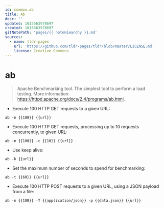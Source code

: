 ```yaml
---
id: common.ab
title: Ab
desc: ''
updated: 1615663978697
created: 1615663978697
gitNotePath: 'pages/{{ noteHiearchy }}.md'
sources:
  - name: tldr-pages
    url: 'https://github.com/tldr-pages/tldr/blob/master/LICENSE.md'
    license: Creative Commons
---
```

# ab

> Apache Benchmarking tool. The simplest tool to perform a load testing.
> More information: <https://httpd.apache.org/docs/2.4/programs/ab.html>.

- Execute 100 HTTP GET requests to a given URL:

`ab -n {{100}} {{url}}`

- Execute 100 HTTP GET requests, processing up to 10 requests concurrently, to given URL:

`ab -n {{100}} -c {{10}} {{url}}`

- Use keep alive:

`ab -k {{url}}`

- Set the maximum number of seconds to spend for benchmarking:

`ab -t {{60}} {{url}}`

- Execute 100 HTTP POST requests to a given URL, using a JSON payload from a file:

`ab -n {{100}} -T {{application/json}} -p {{data.json}} {{url}}`

